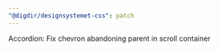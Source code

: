 ```yaml
---
"@digdir/designsystemet-css": patch
---
```


Accordion: Fix chevron abandoning parent in scroll container
